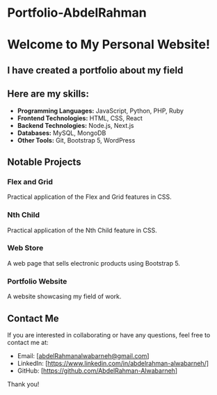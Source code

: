 # Portfolio-AbdelRahman

# Welcome to My Personal Website!

## I have created a portfolio about my field

## Here are my skills:

- **Programming Languages:** JavaScript, Python, PHP, Ruby
- **Frontend Technologies:** HTML, CSS, React
- **Backend Technologies:** Node.js, Next.js
- **Databases:** MySQL, MongoDB
- **Other Tools:** Git, Bootstrap 5, WordPress

## Notable Projects

### Flex and Grid

Practical application of the Flex and Grid features in CSS.

### Nth Child

Practical application of the Nth Child feature in CSS.

### Web Store

A web page that sells electronic products using Bootstrap 5.

### Portfolio Website

A website showcasing my field of work.

## Contact Me

If you are interested in collaborating or have any questions, feel free to contact me at:

- Email: [abdelRahmanalwabarneh@gmail.com]
- LinkedIn: [https://www.linkedin.com/in/abdelrahman-alwabarneh/]
- GitHub: [https://github.com/AbdelRahman-Alwabarneh]

Thank you!
